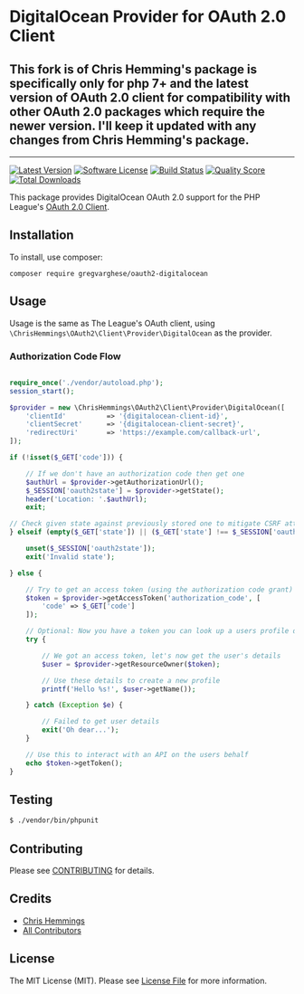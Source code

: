# DigitalOcean Provider for OAuth 2.0 Client

## This fork is of Chris Hemming's package is specifically only for php 7+ and the latest version of OAuth 2.0 client for compatibility with other OAuth 2.0 packages which require the newer version. I'll keep it updated with any changes from Chris Hemming's package. 
---
[![Latest Version](https://img.shields.io/github/release/chrishemmings/oauth2-digitalocean.svg?style=flat-square)](https://github.com/chrishemmings/oauth2-digitalocean/releases)
[![Software License](https://img.shields.io/badge/license-MIT-brightgreen.svg?style=flat-square)](LICENSE)
[![Build Status](https://img.shields.io/travis/chrishemmings/oauth2-digitalocean/master.svg?style=flat-square)](https://travis-ci.org/chrishemmings/oauth2-digitalocean)
[![Quality Score](https://img.shields.io/scrutinizer/g/chrishemmings/oauth2-digitalocean.svg?style=flat-square)](https://scrutinizer-ci.com/g/chrishemmings/oauth2-digitalocean)
[![Total Downloads](https://img.shields.io/packagist/dt/chrishemmings/oauth2-digitalocean.svg?style=flat-square)](https://packagist.org/packages/chrishemmings/oauth2-digitalocean)

This package provides DigitalOcean OAuth 2.0 support for the PHP League's [OAuth 2.0 Client](https://github.com/thephpleague/oauth2-client).

## Installation

To install, use composer:

```
composer require gregvarghese/oauth2-digitalocean
```

## Usage

Usage is the same as The League's OAuth client, using `\ChrisHemmings\OAuth2\Client\Provider\DigitalOcean` as the provider.

### Authorization Code Flow

```php

require_once('./vendor/autoload.php');
session_start();

$provider = new \ChrisHemmings\OAuth2\Client\Provider\DigitalOcean([
    'clientId'          => '{digitalocean-client-id}',
    'clientSecret'      => '{digitalocean-client-secret}',
    'redirectUri'       => 'https://example.com/callback-url',
]);

if (!isset($_GET['code'])) {

    // If we don't have an authorization code then get one
    $authUrl = $provider->getAuthorizationUrl();
    $_SESSION['oauth2state'] = $provider->getState();
    header('Location: '.$authUrl);
    exit;

// Check given state against previously stored one to mitigate CSRF attack
} elseif (empty($_GET['state']) || ($_GET['state'] !== $_SESSION['oauth2state'])) {

    unset($_SESSION['oauth2state']);
    exit('Invalid state');

} else {

    // Try to get an access token (using the authorization code grant)
    $token = $provider->getAccessToken('authorization_code', [
        'code' => $_GET['code']
    ]);

    // Optional: Now you have a token you can look up a users profile data
    try {

        // We got an access token, let's now get the user's details
        $user = $provider->getResourceOwner($token);

        // Use these details to create a new profile
        printf('Hello %s!', $user->getName());

    } catch (Exception $e) {

        // Failed to get user details
        exit('Oh dear...');
    }

    // Use this to interact with an API on the users behalf
    echo $token->getToken();
}

```

## Testing

``` bash
$ ./vendor/bin/phpunit
```

## Contributing

Please see [CONTRIBUTING](https://github.com/chrishemmings/oauth2-digitalocean/blob/master/CONTRIBUTING.md) for details.

## Credits

- [Chris Hemmings](https://github.com/chrishemmings)
- [All Contributors](https://github.com/chrishemmings/oauth2-digitalocean/contributors)


## License

The MIT License (MIT). Please see [License File](https://github.com/chrishemmings/oauth2-digitalocean/blob/master/LICENSE) for more information.

